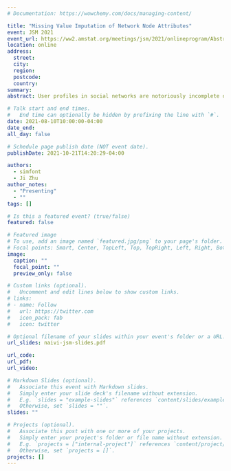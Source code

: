 ```yaml
---
# Documentation: https://wowchemy.com/docs/managing-content/

title: "Missing Value Imputation of Network Node Attributes"
event: JSM 2021
event_url: https://ww2.amstat.org/meetings/jsm/2021/onlineprogram/AbstractDetails.cfm?abstractid=318894 
location: online
address:
  street:
  city:
  region:
  postcode:
  country:
summary: 
abstract: User profiles in social networks are notoriously incomplete due to self-reporting; predicting or imputing these missing values is often of paramount importance. While missing value imputation has been widely studied in the context of standard data matrices, the network with node attributes case remains fairly unexplored. In particular, using all available information, observed node attributes and edges, should improve on using only the observed attributes, provided some association between attributes and edges. We propose a novel imputation method based on a joint latent space model that allows information between the network adjacency matrix and node attributes to be shared. Additionally, we propose an extension to non-ignorable missing values by directly modeling the missingness process. Using variational inference, we obtain approximate posteriors for the latent variables enabling predictive distributions for the missing values and further allowing assessment of missingness patterns. Numerical experiments, on both simulated and real-world networks, show that our proposed method improves on multiple imputation using only the nodes attributes.

# Talk start and end times.
#   End time can optionally be hidden by prefixing the line with `#`.
date: 2021-08-10T10:00:00-04:00
date_end:  
all_day: false

# Schedule page publish date (NOT event date).
publishDate: 2021-10-21T14:20:29-04:00

authors: 
  - simfont
  - Ji Zhu
author_notes:
  - "Presenting"
  - ""
tags: []

# Is this a featured event? (true/false)
featured: false

# Featured image
# To use, add an image named `featured.jpg/png` to your page's folder. 
# Focal points: Smart, Center, TopLeft, Top, TopRight, Left, Right, BottomLeft, Bottom, BottomRight.
image:
  caption: ""
  focal_point: ""
  preview_only: false

# Custom links (optional).
#   Uncomment and edit lines below to show custom links.
# links:
# - name: Follow
#   url: https://twitter.com
#   icon_pack: fab
#   icon: twitter

# Optional filename of your slides within your event's folder or a URL.
url_slides: naivi-jsm-slides.pdf

url_code:
url_pdf:
url_video:

# Markdown Slides (optional).
#   Associate this event with Markdown slides.
#   Simply enter your slide deck's filename without extension.
#   E.g. `slides = "example-slides"` references `content/slides/example-slides.md`.
#   Otherwise, set `slides = ""`.
slides: ""

# Projects (optional).
#   Associate this post with one or more of your projects.
#   Simply enter your project's folder or file name without extension.
#   E.g. `projects = ["internal-project"]` references `content/project/deep-learning/index.md`.
#   Otherwise, set `projects = []`.
projects: []
---
```



